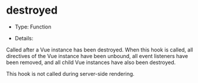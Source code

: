 # destroyed

* Type: Function

* Details:

Called after a Vue instance has been destroyed. When this hook is called, all directives of the Vue instance have been unbound, all event listeners have been removed, and all child Vue instances have also been destroyed.

This hook is not called during server-side rendering.
